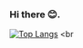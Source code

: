 ### Hi there 😊.

<!--
**r-scheele/r-scheele** is a ✨ _special_ ✨ repository because its `README.md` (this file) appears on your GitHub profile.

Here are some ideas to get you started:

- 🔭 I’m currently working on ...
- 🌱 I’m currently learning ...
- 👯 I’m looking to collaborate on ...
- 🤔 I’m looking for help with ...
- 💬 Ask me about ...
- 📫 How to reach me: ...
- 😄 Pronouns: ...
- ⚡ Fun fact: ...
-->




   

[![Top Langs](https://github-readme-stats.vercel.app/api/top-langs/?username=r-scheele&layout=compact&show_icons=true&theme=highcontrast)](https://github.com/r-scheele/github-readme-stats) <br



